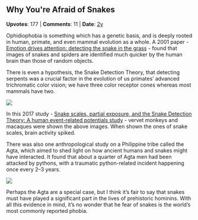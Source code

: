 ## Why You're Afraid of Snakes
    
**Upvotes**: 177 | **Comments**: 11 | **Date**: [2y](https://www.quora.com/Fear-of-snakes-is-one-of-the-most-common-phobias-yet-many-people-have-never-seen-a-snake-in-person-So-how-is-this-fear-generated/answer/Gary-Meaney)

Ophidiophobia is something which has a genetic basis, and is deeply rooted in human, primate, and even mammal evolution as a whole. A 2001 paper - [Emotion drives attention: detecting the snake in the grass](https://www.ncbi.nlm.nih.gov/pubmed/11561921 "www.ncbi.nlm.nih.gov") - found that images of snakes and spiders are identified much quicker by the human brain than those of random objects.

There is even a hypothesis, the Snake Detection Theory, that detecting serpents was a crucial factor in the evolution of us primates’ advanced trichromatic color vision; we have three color receptor cones whereas most mammals have two.

![](https://qph.fs.quoracdn.net/main-qimg-ef8601c678c20be525de80f3ce9d0f9b-lq)

In this 2017 study - [Snake scales, partial exposure, and the Snake Detection Theory: A human event-related potentials study](https://www.nature.com/articles/srep46331 "www.nature.com") - vervet monkeys and macaques were shown the above images. When shown the ones of snake scales, brain activity spiked.

There was also one anthropological study on a Philippine tribe called the Agta, which aimed to shed light on how ancient humans and snakes might have interacted. It found that about a quarter of Agta men had been attacked by pythons, with a traumatic python-related incident happening once every 2–3 years.

![](https://qph.fs.quoracdn.net/main-qimg-ee450c242e6e000712bf7b6fe31d1b24-lq)

Perhaps the Agta are a special case, but I think it’s fair to say that snakes must have played a significant part in the lives of prehistoric hominins. With all this evidence in mind, it’s no wonder that he fear of snakes is the world’s most commonly reported phobia.

